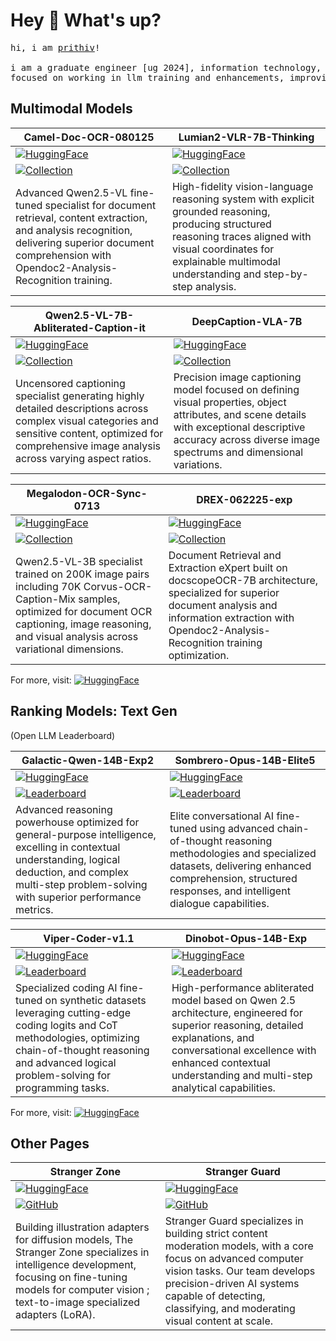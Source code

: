 # Hey 👋 What's up?

<pre>
hi, i am <a href='https://linktr.ee/prithivsakthi/'>prithiv</a>!

i am a graduate engineer [ug 2024], information technology, <a href='https://www.gcee.ac.in/'>gcee</a>
focused on working in llm training and enhancements, improving multimodal ai capabilities.
</pre>



## Multimodal Models

| **Camel-Doc-OCR-080125** | **Lumian2-VLR-7B-Thinking** |
|---------------------------|------------------------------|
| [![HuggingFace](https://img.shields.io/badge/🤗-HuggingFace-yellow)](https://huggingface.co/prithivMLmods/Camel-Doc-OCR-080125) | [![HuggingFace](https://img.shields.io/badge/🤗-HuggingFace-yellow)](https://huggingface.co/prithivMLmods/Lumian2-VLR-7B-Thinking) |
| [![Collection](https://img.shields.io/badge/Collection-VLMs-blue)](https://huggingface.co/collections/prithivMLmods/multimodal-vlms-aug25-68a56aac39fe8084f3c168bd) | [![Collection](https://img.shields.io/badge/Collection-VLMs-blue)](https://huggingface.co/collections/prithivMLmods/multimodal-vlms-aug25-68a56aac39fe8084f3c168bd) |
| Advanced Qwen2.5-VL fine-tuned specialist for document retrieval, content extraction, and analysis recognition, delivering superior document comprehension with Opendoc2-Analysis-Recognition training. | High-fidelity vision-language reasoning system with explicit grounded reasoning, producing structured reasoning traces aligned with visual coordinates for explainable multimodal understanding and step-by-step analysis. |

| **Qwen2.5-VL-7B-Abliterated-Caption-it** | **DeepCaption-VLA-7B** |
|--------------------------------------------|-------------------------|
| [![HuggingFace](https://img.shields.io/badge/🤗-HuggingFace-yellow)](https://huggingface.co/prithivMLmods/Qwen2.5-VL-7B-Abliterated-Caption-it) | [![HuggingFace](https://img.shields.io/badge/🤗-HuggingFace-yellow)](https://huggingface.co/prithivMLmods/DeepCaption-VLA-7B) |
| [![Collection](https://img.shields.io/badge/Collection-Abliterated-purple)](https://huggingface.co/collections/prithivMLmods/vl-abliterated-caption-68a0443b63182e97a15c47a3) | [![Collection](https://img.shields.io/badge/Collection-DeepCaption-green)](https://huggingface.co/collections/prithivMLmods/deepcaption-attr-68b041172ebcb867e45c556a) |
| Uncensored captioning specialist generating highly detailed descriptions across complex visual categories and sensitive content, optimized for comprehensive image analysis across varying aspect ratios. | Precision image captioning model focused on defining visual properties, object attributes, and scene details with exceptional descriptive accuracy across diverse image spectrums and dimensional variations. |

| **Megalodon-OCR-Sync-0713** | **DREX-062225-exp** |
|------------------------------|---------------------|
| [![HuggingFace](https://img.shields.io/badge/🤗-HuggingFace-yellow)](https://huggingface.co/prithivMLmods/Megalodon-OCR-Sync-0713) | [![HuggingFace](https://img.shields.io/badge/🤗-HuggingFace-yellow)](https://huggingface.co/prithivMLmods/DREX-062225-exp) |
| [![Collection](https://img.shields.io/badge/Collection-OCR-orange)](https://huggingface.co/collections/prithivMLmods/captioning-ocr-doctable-687382e1da822008bb5c06f2) | [![Collection](https://img.shields.io/badge/Collection-VLMs-cyan)](https://huggingface.co/collections/prithivMLmods/multimodal-vlms-until-july25-688312e6b840e1e156f13027) |
| Qwen2.5-VL-3B specialist trained on 200K image pairs including 70K Corvus-OCR-Caption-Mix samples, optimized for document OCR captioning, image reasoning, and visual analysis across variational dimensions. | Document Retrieval and Extraction eXpert built on docscopeOCR-7B architecture, specialized for superior document analysis and information extraction with Opendoc2-Analysis-Recognition training optimization. |

For more, visit: [![HuggingFace](https://img.shields.io/badge/🤗-HuggingFace-yellow)](https://huggingface.co/prithivMLmods)

## Ranking Models: Text Gen
(Open LLM Leaderboard)

| **Galactic-Qwen-14B-Exp2** | **Sombrero-Opus-14B-Elite5** |
|----------------------------|-------------------------------|
| [![HuggingFace](https://img.shields.io/badge/🤗-HuggingFace-yellow)](https://huggingface.co/prithivMLmods/Galactic-Qwen-14B-Exp2) | [![HuggingFace](https://img.shields.io/badge/🤗-HuggingFace-yellow)](https://huggingface.co/prithivMLmods/Sombrero-Opus-14B-Elite5) |
| [![Leaderboard](https://img.shields.io/badge/Rank-59-green?logo=huggingface)](https://huggingface.co/spaces/open-llm-leaderboard/open_llm_leaderboard#/?search=prithivMLmods%2FGalactic-Qwen-14B-Exp2) | [![Leaderboard](https://img.shields.io/badge/Rank-104-orange?logo=huggingface)](https://huggingface.co/spaces/open-llm-leaderboard/open_llm_leaderboard#/?search=prithivMLmods%2FSombrero-Opus-14B-Elite5) |
| Advanced reasoning powerhouse optimized for general-purpose intelligence, excelling in contextual understanding, logical deduction, and complex multi-step problem-solving with superior performance metrics. | Elite conversational AI fine-tuned using advanced chain-of-thought reasoning methodologies and specialized datasets, delivering enhanced comprehension, structured responses, and intelligent dialogue capabilities. |

| **Viper-Coder-v1.1** | **Dinobot-Opus-14B-Exp** |
|-----------------------|---------------------------|
| [![HuggingFace](https://img.shields.io/badge/🤗-HuggingFace-yellow)](https://huggingface.co/prithivMLmods/Viper-Coder-v1.1) | [![HuggingFace](https://img.shields.io/badge/🤗-HuggingFace-yellow)](https://huggingface.co/prithivMLmods/Dinobot-Opus-14B-Exp) |
| [![Leaderboard](https://img.shields.io/badge/Rank-250-red?logo=huggingface)](https://huggingface.co/spaces/open-llm-leaderboard/open_llm_leaderboard#/?search=prithivMLmods%2FViper-Coder-v1.1) | [![Leaderboard](https://img.shields.io/badge/Rank-132-yellow?logo=huggingface)](https://huggingface.co/spaces/open-llm-leaderboard/open_llm_leaderboard#/?search=prithivMLmods%2FDinobot-Opus-14B-Exp) |
| Specialized coding AI fine-tuned on synthetic datasets leveraging cutting-edge coding logits and CoT methodologies, optimizing chain-of-thought reasoning and advanced logical problem-solving for programming tasks. | High-performance abliterated model based on Qwen 2.5 architecture, engineered for superior reasoning, detailed explanations, and conversational excellence with enhanced contextual understanding and multi-step analytical capabilities. |

For more, visit: [![HuggingFace](https://img.shields.io/badge/🤗-HuggingFace-yellow)](https://huggingface.co/spaces/open-llm-leaderboard/open_llm_leaderboard#/?search=prithivMLmods)

## Other Pages

| **Stranger Zone** | **Stranger Guard** |
|-------------------|-------------------|
| [![HuggingFace](https://img.shields.io/badge/🤗-HuggingFace-yellow)](https://huggingface.co/strangerzonehf) | [![HuggingFace](https://img.shields.io/badge/🤗-HuggingFace-yellow)](https://huggingface.co/strangerguardhf) |
| [![GitHub](https://img.shields.io/badge/GitHub-Repository-blue?logo=github)](https://github.com/Stranger-Zone) | [![GitHub](https://img.shields.io/badge/GitHub-Repository-blue?logo=github)](https://github.com/Stranger-Guard) |
| Building illustration adapters for diffusion models, The Stranger Zone specializes in intelligence development, focusing on fine-tuning models for computer vision ; text-to-image specialized adapters (LoRA). | Stranger Guard specializes in building strict content moderation models, with a core focus on advanced computer vision tasks. Our team develops precision-driven AI systems capable of detecting, classifying, and moderating visual content at scale. |




